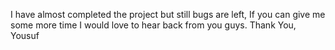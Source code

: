 I have almost completed the project but still bugs are left, If you can give me some more time I would love to hear back from you guys.
Thank You,
Yousuf
